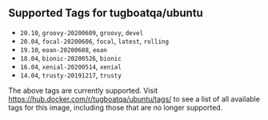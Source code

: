 ## Supported Tags for tugboatqa/ubuntu

* `20.10`, `groovy-20200609`, `groovy`, `devel`
* `20.04`, `focal-20200606`, `focal`, `latest`, `rolling`
* `19.10`, `eoan-20200608`, `eoan`
* `18.04`, `bionic-20200526`, `bionic`
* `16.04`, `xenial-20200514`, `xenial`
* `14.04`, `trusty-20191217`, `trusty`

The above tags are currently supported. Visit https://hub.docker.com/r/tugboatqa/ubuntu/tags/ to see a list of all available tags for this image, including those that are no longer supported.

